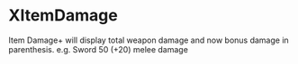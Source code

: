 # XItemDamage
Item Damage+ will display total weapon damage and now bonus damage in parenthesis.
e.g.
Sword
50 (+20) melee damage
